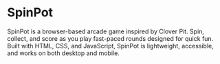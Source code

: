 # SpinPot
SpinPot is a browser-based arcade game inspired by Clover Pit. Spin, collect, and score as you play fast-paced rounds designed for quick fun. Built with HTML, CSS, and JavaScript, SpinPot is lightweight, accessible, and works on both desktop and mobile.
